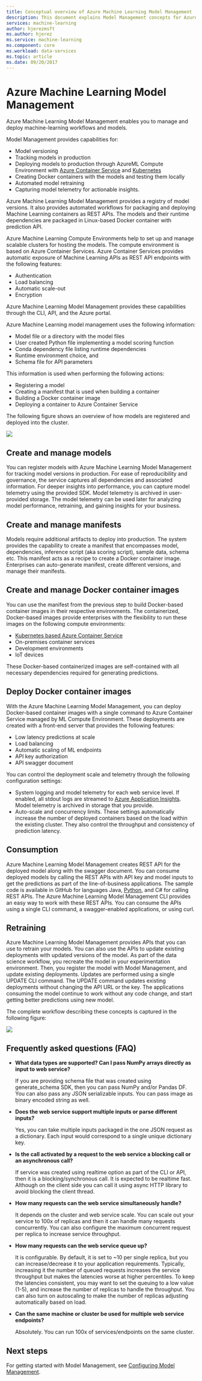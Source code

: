 ```yaml
---
title: Conceptual overview of Azure Machine Learning Model Management | Microsoft Docs
description: This document explains Model Management concepts for Azure Machine Learning.
services: machine-learning
author: hjerezmsft 
ms.author: hjerez
ms.service: machine-learning
ms.component: core
ms.workload: data-services
ms.topic: article
ms.date: 09/20/2017
---
```

# Azure Machine Learning Model Management

Azure Machine Learning Model Management enables you to manage and deploy machine-learning workflows and models. 

Model Management provides capabilities for:
- Model versioning
- Tracking models in production
- Deploying models to production through AzureML Compute Environment with [Azure Container Service](https://azure.microsoft.com/services/container-service/) and [Kubernetes](https://docs.microsoft.com/azure/container-service/kubernetes/container-service-kubernetes-walkthrough)
- Creating Docker containers with the models and testing them locally
- Automated model retraining
- Capturing model telemetry for actionable insights. 

Azure Machine Learning Model Management provides a registry of model versions. It also provides automated workflows for packaging and deploying Machine Learning containers as REST APIs. The models and their runtime dependencies are packaged in Linux-based Docker container with prediction API. 

Azure Machine Learning Compute Environments help to set up and manage scalable clusters for hosting the models. The compute environment is based on Azure Container Services. Azure Container Services provides automatic exposure of Machine Learning APIs as REST API endpoints with the following features:

- Authentication
- Load balancing
- Automatic scale-out
- Encryption

Azure Machine Learning Model Management provides these capabilities through the CLI, API, and the Azure portal. 

Azure Machine Learning model management uses the following information:

 - Model file or a directory with the model files
 - User created Python file implementing a model scoring function
 - Conda dependency file listing runtime dependencies
 - Runtime environment choice, and 
 - Schema file for API parameters 

This information is used when performing the following actions:

- Registering a model
- Creating a manifest that is used when building a container
- Building a Docker container image
- Deploying a container to Azure Container Service
 
The following figure shows an overview of how models are registered and deployed into the cluster. 

![](media/model-management-overview/modelmanagement.png)

## Create and manage models 
You can register models with Azure Machine Learning Model Management for tracking model versions in production. For ease of reproducibility and governance, the service captures all dependencies and associated information. For deeper insights into performance, you can capture model telemetry using the provided SDK. Model telemetry is archived in user-provided storage. The model telemetry can be used later for analyzing model performance, retraining, and gaining insights for your business.

## Create and manage manifests 
Models require additional artifacts to deploy into  production. The system provides the capability to create a manifest that encompasses model, dependencies, inference script (aka scoring script), sample data, schema etc. This manifest acts as a recipe to create a Docker container image. Enterprises can auto-generate manifest, create different versions, and manage their manifests. 

## Create and manage Docker container images 
You can use the manifest from the previous step to build Docker-based container images in their respective environments. The containerized, Docker-based images provide enterprises with the flexibility to run these images on the following compute environments:

- [Kubernetes based Azure Container Service](https://docs.microsoft.com/azure/container-service/kubernetes/container-service-kubernetes-walkthrough)
- On-premises container services
- Development environments
- IoT devices

These Docker-based containerized images are self-contained with all necessary dependencies required for generating predictions. 

## Deploy Docker container images 
With the Azure Machine Learning Model Management, you can deploy Docker-based container images with a single command to Azure Container Service managed by ML Compute Environment. These deployments are created with a front-end server that provides the following features:

- Low latency predictions at scale
- Load balancing
- Automatic scaling of ML endpoints
- API key authorization
- API swagger document

You can control the deployment scale and telemetry through the following configuration settings:

- System logging and model telemetry for each web service level. If enabled, all stdout logs are streamed to [Azure Application Insights](https://azure.microsoft.com/services/application-insights/). Model telemetry is archived in storage that you provide. 
- Auto-scale and concurrency limits. These settings automatically increase the number of deployed containers based on the load within the existing cluster. They also control the throughput and consistency of prediction latency.

## Consumption 
Azure Machine Learning Model Management creates REST API for the deployed model along with the swagger document. You can consume deployed models by calling the REST APIs with API key and model inputs to get the predictions as part of the line-of-business applications. The sample code is available in GitHub for languages Java, [Python](https://github.com/CortanaAnalyticsGallery-Int/digit-recognition-cnn-tf/blob/master/client.py), and C# for calling REST APIs. The Azure Machine Learning Model Management CLI provides an easy way to work with these REST APIs. You can consume the APIs using a single CLI command, a swagger-enabled applications, or using curl. 

## Retraining 
Azure Machine Learning Model Management provides APIs that you can use to retrain your models. You can also use the APIs to update existing deployments with updated versions of the model. As part of the data science workflow, you recreate the model in your experimentation environment. Then, you register the model with Model Management, and update existing deployments. Updates are performed using a single UPDATE CLI command. The UPDATE command updates existing deployments without changing the API URL or the key. The applications consuming the model continue to work without any code change, and start getting better predictions using new model.

The complete workflow describing these concepts is captured in the following figure:

![](media/model-management-overview/modelmanagementworkflow.png)

## Frequently asked questions (FAQ) 
- **What data types are supported? Can I pass NumPy arrays directly as input to web service?**

   If you are providing schema file that was created using generate_schema SDK, then you can pass NumPy and/or Pandas DF. You can also pass any JSON serializable inputs. You can pass image as binary encoded string as well.

- **Does the web service support multiple inputs or parse different inputs?**

   Yes, you can take multiple inputs packaged in the one JSON request as a dictionary. Each input would correspond to a single unique dictionary key.

- **Is the call activated by a request to the web service a blocking call or an asynchronous call?**

   If service was created using realtime option as part of the CLI or API, then it is a blocking/synchronous call. It is expected to be realtime fast. Although on the client side you can call it using async HTTP library to avoid blocking the client thread.

- **How many requests can the web service simultaneously handle?**

   It depends on the cluster and web service scale. You can scale out your service to 100x of replicas and then it can handle many requests concurrently. You can also configure the maximum concurrent request per replica to increase service throughput.

- **How many requests can the web service queue up?**

   It is configurable. By default, it is set to ~10 per single replica, but you can increase/decrease it to your application requirements. Typically, increasing it the number of queued requests increases the service throughput but makes the latencies worse at higher percentiles. To keep the latencies consistent, you may want to set the queuing to a low value (1-5), and increase the number of replicas to handle the throughput. You can also turn on autoscaling to make the number of replicas adjusting automatically based on load. 

- **Can the same machine or cluster be used for multiple web service endpoints?**

   Absolutely. You can run 100x of services/endpoints on the same cluster. 

## Next steps
For getting started with Model Management, see [Configuring Model Management](deployment-setup-configuration.md).
